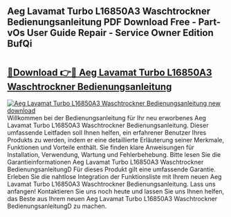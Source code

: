 ## Aeg Lavamat Turbo L16850A3 Waschtrockner Bedienungsanleitung PDF Download Free - Part-vOs User Guide Repair - Service Owner Edition BufQi

# <h2><a href="http://df10df.blite.top/?on=Aeg+Lavamat+Turbo+L16850A3+Waschtrockner+Bedienungsanleitung">🔗Download 👉🔴 Aeg Lavamat Turbo L16850A3 Waschtrockner Bedienungsanleitung</a></h2>

[![Aeg Lavamat Turbo L16850A3 Waschtrockner Bedienungsanleitung new download](https://i.imgur.com/lujVjoI.png)](http://df10df.blite.top/?on=Aeg+Lavamat+Turbo+L16850A3+Waschtrockner+Bedienungsanleitung)
Willkommen bei der Bedienungsanleitung für Ihr neu erworbenes Aeg Lavamat Turbo L16850A3 Waschtrockner Bedienungsanleitung. Dieser umfassende Leitfaden soll Ihnen helfen, ein erfahrener Benutzer Ihres Produkts zu werden, indem er eine detaillierte Erläuterung seiner Merkmale, Funktionen und Vorteile enthält. Sie finden klare Anweisungen für Installation, Verwendung, Wartung und Fehlerbehebung. Bitte lesen Sie die Garantieinformationen Aeg Lavamat Turbo L16850A3 Waschtrockner BedienungsanleitungD Für dieses Produkt gilt eine umfassende Garantie. Erleben Sie die nahtlose Integration der Funktionsliste mit Ihrem neuen Aeg Lavamat Turbo L16850A3 Waschtrockner Bedienungsanleitung. Lass uns anfangen! Kontaktieren Sie uns noch heute und lassen Sie uns Ihnen helfen, das Beste aus Ihrem neuen Aeg Lavamat Turbo L16850A3 Waschtrockner BedienungsanleitungD zu machen.
